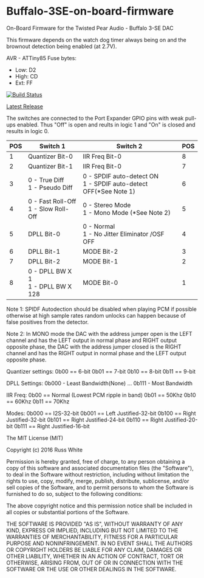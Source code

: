 # Buffalo-3SE-on-board-firmware

On-Board Firmware for the Twisted Pear Audio - Buffalo 3-SE DAC

This firmware depends on the watch dog timer always being on and the brownout detection being enabled (at 2.7V).

AVR - ATTiny85
Fuse bytes:
- Low:	D2
- High:	CD
- Ext:	FF

[![Build Status](https://travis-ci.org/russwyte/Buffalo-3SE-on-board-firmware.svg?branch=master)](https://travis-ci.org/russwyte/Buffalo-3SE-on-board-firmware)

[Latest Release](https://github.com/russwyte/Buffalo-3SE-on-board-firmware/releases/latest "latest release")

The switches are connected to the Port Expander GPIO pins with weak pull-ups enabled. Thus "Off" is open and reults in logic 1 and "On" is closed and results in logic 0.


| POS | Switch 1                            | Switch 2                                                        | POS |
|-----|-------------------------------------|-----------------------------------------------------------------|-----|
| 1   | Quantizer Bit-0                     | IIR Freq Bit-0                                                  | 8   |
| 2   | Quantizer Bit-1                     | IIR Freq Bit-0                                                  | 7   |
| 3   | 0 - True Diff <br>1 - Pseudo Diff       | 0 - SPDIF auto-detect ON <br>1 - SPDIF auto-detect OFF(*See Note 1) | 6   |
| 4   | 0 - Fast Roll-Off <br>1 - Slow Roll-Off | 0 - Stereo Mode <br>1 - Mono Mode (*See Note 2)                     | 5   |
| 5   | DPLL Bit-0                          | 0 - Normal <br>1 - No Jitter Eliminator /OSF OFF                    | 4   |
| 6   | DPLL Bit-1                          | MODE Bit-2                                                      | 3   |
| 7   | DPLL Bit-2                          | MODE Bit-1                                                      | 2   |
| 8   | 0 - DPLL BW X 1 <br>1 - DPLL BW X 128   | MODE Bit-0                                                      | 1   |

Note 1: SPIDF Autodection should be disabled when playing PCM if possible otherwise at high sample rates random unlocks can happen because of false positives from the detector.

Note 2: In MONO mode the DAC with the address jumper open is the LEFT channel and has the LEFT output in normal phase and RIGHT output opposite phase, the DAC with the address jumper closed is the RIGHT channel and has the RIGHT output in normal phase and the LEFT output opposite phase.

Quantizer settings:
0b00 == 6-bit
0b01 == 7-bit
0b10 == 8-bit
0b11 == 9-bit

DPLL Settings:
0b000 - Least Bandwidth(None)
...
0b111 - Most Bandwidth

IIR Freq:
0b00 == Normal (Lowest PCM ripple in band)
0b01 == 50Khz
0b10 == 60Khz
0b11 == 70Khz

Modes:
0b000 == I2S-32-bit
0b001 == Left Justified-32-bit
0b100 == Right Justified-32-bit
0b101 == Right Justified-24-bit
0b110 == Right Justified-20-bit
0b111 == Right Justified-16-bit

The MIT License (MIT)

Copyright (c) 2016 Russ White

Permission is hereby granted, free of charge, to any person obtaining a copy
of this software and associated documentation files (the "Software"), to deal
in the Software without restriction, including without limitation the rights
to use, copy, modify, merge, publish, distribute, sublicense, and/or sell
copies of the Software, and to permit persons to whom the Software is
furnished to do so, subject to the following conditions:

The above copyright notice and this permission notice shall be included in all
copies or substantial portions of the Software.

THE SOFTWARE IS PROVIDED "AS IS", WITHOUT WARRANTY OF ANY KIND, EXPRESS OR
IMPLIED, INCLUDING BUT NOT LIMITED TO THE WARRANTIES OF MERCHANTABILITY,
FITNESS FOR A PARTICULAR PURPOSE AND NONINFRINGEMENT. IN NO EVENT SHALL THE
AUTHORS OR COPYRIGHT HOLDERS BE LIABLE FOR ANY CLAIM, DAMAGES OR OTHER
LIABILITY, WHETHER IN AN ACTION OF CONTRACT, TORT OR OTHERWISE, ARISING FROM,
OUT OF OR IN CONNECTION WITH THE SOFTWARE OR THE USE OR OTHER DEALINGS IN THE
SOFTWARE.
